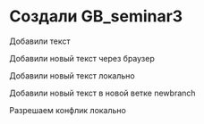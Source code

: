 ﻿# Создали GB_seminar3

Добавили текст

Добавили новый текст через браузер

Добавили новый текст локально

Добавили новый текст в новой ветке newbranch

Разрешаем конфлик локально
